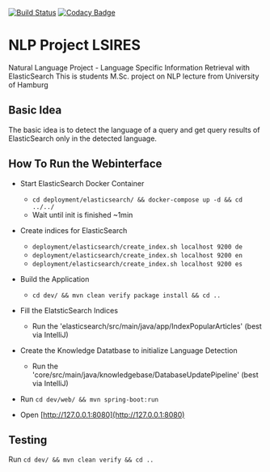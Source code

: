 [![Build Status](https://travis-ci.org/floschne/NLP_ProjectLSIRES.svg?branch=master)](https://travis-ci.org/floschne/NLP_ProjectLSIRES)
[![Codacy Badge](https://api.codacy.com/project/badge/Grade/018e4ba82d1b45999f59ba5a693b94c8)](https://www.codacy.com/app/floschne/NLP_Project?utm_source=github.com&amp;utm_medium=referral&amp;utm_content=floschne/NLP_Project&amp;utm_campaign=Badge_Grade)

# NLP Project LSIRES
Natural Language Project - Language Specific Information Retrieval with ElasticSearch
This is students M.Sc. project on NLP lecture from University of Hamburg
## Basic Idea
The basic idea is to detect the language of a query and get query results of ElasticSearch only in the detected language.

## How To Run the Webinterface
* Start ElasticSearch Docker Container
    * ```cd deployment/elasticsearch/ && docker-compose up -d && cd ../../```
    * Wait until init is finished ~1min
* Create indices for ElasticSearch
    * ```deployment/elasticsearch/create_index.sh localhost 9200 de```
    * ```deployment/elasticsearch/create_index.sh localhost 9200 en```
    * ```deployment/elasticsearch/create_index.sh localhost 9200 es```
* Build the Application
    * ```cd dev/ && mvn clean verify package install && cd ..```
* Fill the ElatsticSearch Indices
    * Run the 'elasticsearch/src/main/java/app/IndexPopularArticles' (best via IntelliJ)
* Create the Knowledge Datatbase to initialize Language Detection
    * Run the 'core/src/main/java/knowledgebase/DatabaseUpdatePipeline' (best via IntelliJ)
* Run ```cd dev/web/ && mvn spring-boot:run```

* Open [http://127.0.0.1:8080](http://127.0.0.1:8080)

## Testing
Run ```cd dev/ && mvn clean verify && cd ..```
